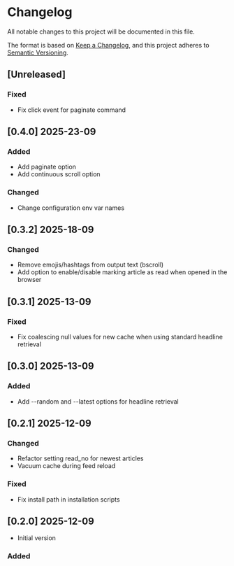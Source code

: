 # Changelog

All notable changes to this project will be documented in this file.

The format is based on [Keep a Changelog](https://keepachangelog.com/en/1.1.0/),
and this project adheres to [Semantic Versioning](https://semver.org/spec/v2.0.0.html).

## [Unreleased]
### Fixed
- Fix click event for paginate command
## [0.4.0] 2025-23-09
### Added
- Add paginate option
- Add continuous scroll option
### Changed
- Change configuration env var names
## [0.3.2] 2025-18-09
### Changed
- Remove emojis/hashtags from output text (bscroll)
- Add option to enable/disable marking article as read when opened in the browser
 
## [0.3.1] 2025-13-09
### Fixed
- Fix coalescing null values for new cache when using standard headline retrieval
 
## [0.3.0] 2025-13-09
### Added
- Add --random and --latest options for headline retrieval

## [0.2.1] 2025-12-09
### Changed
- Refactor setting read_no for newest articles
- Vacuum cache during feed reload
### Fixed
- Fix install path in installation scripts
 
## [0.2.0] 2025-12-09
- Initial version
### Added
